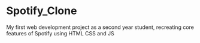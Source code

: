 # Spotify_Clone
My first web development project as a second year student, recreating core features of Spotify using HTML CSS and JS
